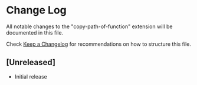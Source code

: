 # Change Log

All notable changes to the "copy-path-of-function" extension will be documented in this file.

Check [Keep a Changelog](http://keepachangelog.com/) for recommendations on how to structure this file.

## [Unreleased]

- Initial release